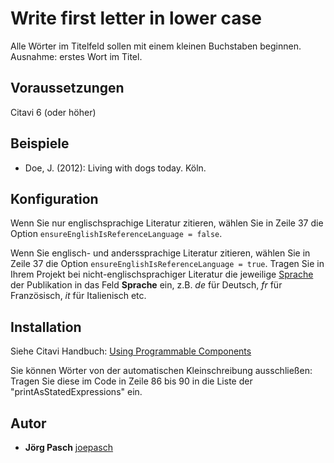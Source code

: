 # Write first letter in lower case
Alle Wörter im Titelfeld sollen mit einem kleinen Buchstaben beginnen. Ausnahme: erstes Wort im Titel.

## Voraussetzungen
Citavi 6 (oder höher)

## Beispiele

- Doe, J. (2012): Living with dogs today. Köln.

## Konfiguration
Wenn Sie nur englischsprachige Literatur zitieren, wählen Sie in Zeile 37 die Option `ensureEnglishIsReferenceLanguage = false`. 

Wenn Sie englisch- und anderssprachige Literatur zitieren, wählen Sie in Zeile 37 die Option `ensureEnglishIsReferenceLanguage = true`. Tragen Sie in Ihrem Projekt bei nicht-englischsprachiger Literatur die jeweilige [Sprache](https://en.wikipedia.org/wiki/List_of_ISO_639-1_codes) der Publikation in das Feld **Sprache** ein, z.B. *de* für Deutsch, *fr* für Französisch, *it* für Italienisch etc.

## Installation
Siehe Citavi Handbuch: [Using Programmable Components](https://www.citavi.com/programmable_components)

Sie können Wörter von der automatischen Kleinschreibung ausschließen: Tragen Sie diese im Code in Zeile 86 bis 90 in die Liste der "printAsStatedExpressions" ein.

## Autor
* **Jörg Pasch** [joepasch](https://github.com/joepasch)
